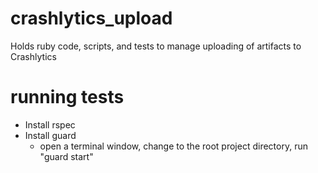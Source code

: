 # crashlytics_upload
Holds ruby code, scripts, and tests to manage uploading of artifacts to Crashlytics

# running tests
* Install rspec
* Install guard
  * open a terminal window, change to the root project directory, run "guard start"
